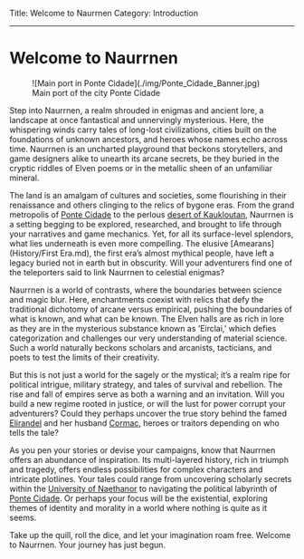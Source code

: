 Title: Welcome to Naurrnen
Category: Introduction

---
# Welcome to Naurrnen

<figure class="pic-banner">
![Main port in Ponte Cidade](./img/Ponte_Cidade_Banner.jpg)
<figcaption>Main port of the city Ponte Cidade</figcaption>
</figure>

Step into Naurrnen, a realm shrouded in enigmas and ancient lore, a landscape at once fantastical and unnervingly mysterious. Here, the whispering winds carry tales of long-lost civilizations, cities built on the foundations of unknown ancestors, and heroes whose names echo across time. Naurrnen is an uncharted playground that beckons storytellers, and game designers alike to unearth its arcane secrets, be they buried in the cryptic riddles of Elven poems or in the metallic sheen of an unfamiliar mineral.

The land is an amalgam of cultures and societies, some flourishing in their renaissance and others clinging to the relics of bygone eras. From the grand metropolis of [Ponte Cidade](Places/ponte-cidade.md) to the perlous [desert of Kaukloutan](Places/kaukloutan-desert.md), Naurrnen is a setting begging to be explored, researched, and brought to life through your narratives and game mechanics. Yet, for all its surface-level splendors, what lies underneath is even more compelling. The elusive [Amearans](History/First Era.md), the first era&rsquo;s almost mythical people, have left a legacy buried not in earth but in obscurity. Will your adventurers find one of the teleporters said to link Naurrnen to celestial enigmas?

Naurrnen is a world of contrasts, where the boundaries between science and magic blur. Here, enchantments coexist with relics that defy the traditional dichotomy of arcane versus empirical, pushing the boundaries of what is known, and what can be known. The Elven halls are as rich in lore as they are in the mysterious substance known as &rsquo;Eirclai,&rsquo; which defies categorization and challenges our very understanding of material science. Such a world naturally beckons scholars and arcanists, tacticians, and poets to test the limits of their creativity.

But this is not just a world for the sagely or the mystical; it&rsquo;s a realm ripe for political intrigue, military strategy, and tales of survival and rebellion. The rise and fall of empires serve as both a warning and an invitation. Will you build a new regime rooted in justice, or will the lust for power corrupt your adventurers? Could they perhaps uncover the true story behind the famed [Elirandel](Characters/legend-of-naethanor.md) and her husband [Cormac](Characters/legend-of-naethanor.md), heroes or traitors depending on who tells the tale?

As you pen your stories or devise your campaigns, know that Naurrnen offers an abundance of inspiration. Its multi-layered history, rich in triumph and tragedy, offers endless possibilities for complex characters and intricate plotlines. Your tales could range from uncovering scholarly secrets within the [University of Naethanor](Places/university-of-naethanor.md) to navigating the political labyrinth of [Ponte Cidade](Places/ponte-cidade.md). Or perhaps your focus will be the existential, exploring themes of identity and morality in a world where nothing is quite as it seems.

Take up the quill, roll the dice, and let your imagination roam free. Welcome to Naurrnen. Your journey has just begun.

